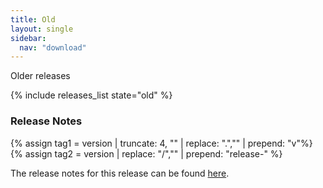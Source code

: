 ```yaml
---
title: Old
layout: single
sidebar:
  nav: "download"
---
```


Older releases

{% include releases_list state="old" %}

### Release Notes

{% assign tag1 = version | truncate: 4, "" | replace: ".","" | prepend: "v"%}
{% assign tag2 = version | replace: "/","" | prepend: "release-" %}

The release notes for this release can be found [here](https://root.cern/doc/{{tag1}}/release-notes.html#{{tag2}}).
